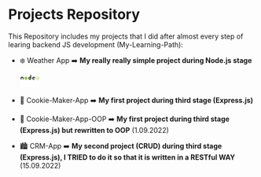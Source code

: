 # Projects Repository
This Repository includes my projects that I did after almost every step of learing backend JS development (My-Learning-Path):

- ❄️ Weather App ➡️ **My really really simple project during Node.js stage**<img src="https://raw.githubusercontent.com/devicons/devicon/master/icons/nodejs/nodejs-original-wordmark.svg" alt="nodejs" width="40" height="40"/>

- 🍪 Cookie-Maker-App ➡️ **My first project during third stage (Express.js)**

- 🍪 Cookie-Maker-App-OOP ➡️ **My first project during third stage (Express.js) but rewritten to OOP** (1.09.2022)

- 🏙 CRM-App ➡️ **My second project (CRUD) during third stage (Express.js), I TRIED to do it so that it is written in a RESTful WAY** (15.09.2022)
